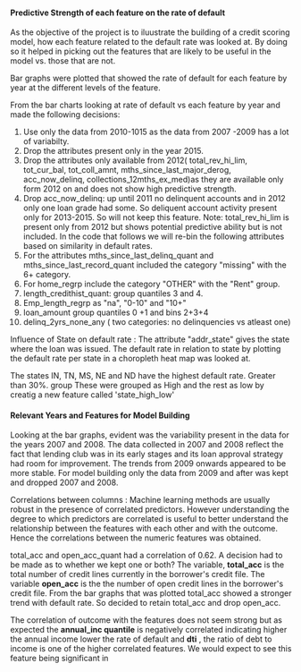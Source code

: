 
#### Predictive Strength of each feature on the rate of default

As the objective of the project is to iluustrate the building of a credit scoring model, how each feature related to the default rate was looked at. By doing so it helped in picking out the features that are likely to be useful in the model vs. those that are not. 

Bar graphs were plotted that showed the rate of default for each feature by year  at the different levels of the feature. 


From the bar charts looking at rate of default vs each feature by year  and made the following decisions:
1. Use only the data from 2010-1015 as the data from 2007 -2009 has a lot of variabilty.
2. Drop the attributes present only in the year 2015.
3. Drop the attributes only available from 2012( total_rev_hi_lim, tot_cur_bal, tot_coll_amnt, mths_since_last_major_derog, acc_now_delinq, collections_12mths_ex_med)as they are available only form 2012 on and does not show high predictive strength.
4. Drop acc_now_delinq: up until 2011 no delinquent accounts and in 2012 only one loan grade had some. So deliquent account activity present only for 2013-2015. So will not keep this feature. Note: total_rev_hi_lim is present only from 2012 but shows potential predictive ability but is not included.
In the code that follows we will re-bin the following attributes based on similarity in default rates.
5. For the attributes mths_since_last_delinq_quant and mths_since_last_record_quant included the category "missing" with the 6+ category.
6. For home_regrp include the category "OTHER" with the "Rent" group.
7. length_credithist_quant: group quantiles 3 and 4.
8. Emp_length_regrp as "na", "0-10" and "10+"
9. loan_amount group quantiles 0 +1 and bins 2+3+4
10. delinq_2yrs_none_any ( two categories: no delinquencies vs atleast one)

Influence of State on default rate :
The attribute "addr_state" gives the state where the loan was issued. The default rate in relation to state by plotting the default rate per state in a choropleth heat map was looked at.

The states IN, TN, MS, NE and ND have the highest default rate. Greater than 30%.  group These were grouped as High and the rest as low by creatig a new feature called 'state_high_low'

#### Relevant Years and Features for Model Building

Looking at the bar graphs, evident was the variability present in the data for the years 2007 and 2008. The data collected in 2007 and 2008 reflect the fact that lending club was in its early stages and its loan approval strategy had room for improvement. The trends from 2009 onwards appeared to be more stable. For model building only the data from 2009 and after was kept  and dropped 2007 and 2008.
 
Correlations between columns :
Machine learning methods are usually robust in the presence of correlated predictors. However understanding the degree to which predictors are correlated is useful to better understand the relationship between the features with each other and with the outcome. Hence  the correlations between the numeric features was obtained.

total_acc and open_acc_quant had a correlation of 0.62. A decision had to be made as to whether we kept one or both? The variable, **total_acc** is the total number of credit lines currently in the borrower's credit file. The variable **open_acc** is the the number of open credit lines in the borrower's credit file. From the bar graphs that was plotted total_acc showed a stronger trend with default rate. So decided to  retain total_acc and drop open_acc.

The correlation of outcome with the features does not seem strong but as expected the **annual_inc quantile** is negatively correlated indicating higher the annual income lower the rate of default and **dti** , the ratio of debt to income is one of the higher correlated features. We would expect to see this feature being significant in 